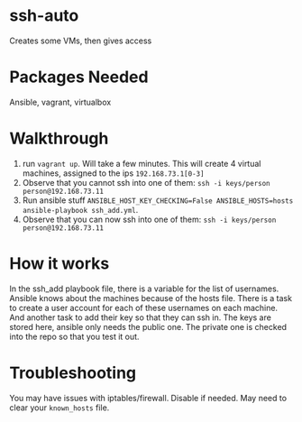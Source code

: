 # ssh-auto
Creates some VMs, then gives access

# Packages Needed
Ansible, vagrant, virtualbox

# Walkthrough
1. run `vagrant up`. Will take a few minutes. This will create 4 virtual machines, assigned to the ips `192.168.73.1[0-3]`
2. Observe that you cannot ssh into one of them: `ssh -i keys/person person@192.168.73.11`
3. Run ansible stuff `ANSIBLE_HOST_KEY_CHECKING=False ANSIBLE_HOSTS=hosts ansible-playbook ssh_add.yml`.
4. Observe that you can now ssh into one of them: `ssh -i keys/person person@192.168.73.11`

# How it works
In the ssh_add playbook file, there is a variable for the list of usernames. Ansible knows about the machines because of the hosts file. There is a task to create a user account for each of these usernames on each machine. And another task to add their key so that they can ssh in. The keys are stored here, ansible only needs the public one. The private one is checked into the repo so that you test it out.

# Troubleshooting
You may have issues with iptables/firewall. Disable if needed. May need to clear your `known_hosts` file.
